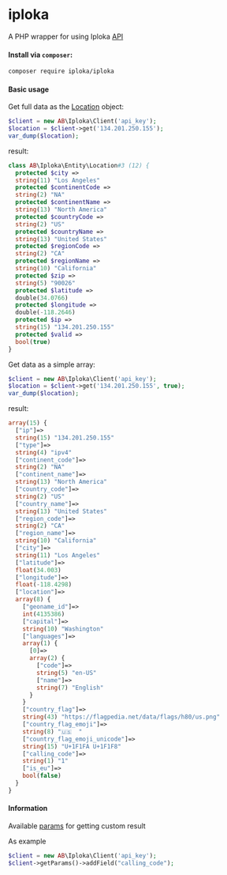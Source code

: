 # iploka
A PHP wrapper for using Iploka [API](https://iploka.com/)

#### Install via `composer`:
```sh
composer require iploka/iploka
```

#### Basic usage

Get full data as the [Location](https://github.com/iploka/iploka-php/blob/main/src/AB/Iploka/Entity/Location.php) object:
```php
$client = new AB\Iploka\Client('api_key');
$location = $client->get('134.201.250.155');
var_dump($location);
```
result:
```php
class AB\Iploka\Entity\Location#3 (12) {
  protected $city =>
  string(11) "Los Angeles"
  protected $continentCode =>
  string(2) "NA"
  protected $continentName =>
  string(13) "North America"
  protected $countryCode =>
  string(2) "US"
  protected $countryName =>
  string(13) "United States"
  protected $regionCode =>
  string(2) "CA"
  protected $regionName =>
  string(10) "California"
  protected $zip =>
  string(5) "90026"
  protected $latitude =>
  double(34.0766)
  protected $longitude =>
  double(-118.2646)
  protected $ip =>
  string(15) "134.201.250.155"
  protected $valid =>
  bool(true)
}
```

Get data as a simple array:
```php
$client = new AB\Iploka\Client('api_key');
$location = $client->get('134.201.250.155', true);
var_dump($location);
```
result:
```php
array(15) {
  ["ip"]=>
  string(15) "134.201.250.155"
  ["type"]=>
  string(4) "ipv4"
  ["continent_code"]=>
  string(2) "NA"
  ["continent_name"]=>
  string(13) "North America"
  ["country_code"]=>
  string(2) "US"
  ["country_name"]=>
  string(13) "United States"
  ["region_code"]=>
  string(2) "CA"
  ["region_name"]=>
  string(10) "California"
  ["city"]=>
  string(11) "Los Angeles"
  ["latitude"]=>
  float(34.003)
  ["longitude"]=>
  float(-118.4298)
  ["location"]=>
  array(8) {
    ["geoname_id"]=>
    int(4135386)
    ["capital"]=>
    string(10) "Washington"
    ["languages"]=>
    array(1) {
      [0]=>
      array(2) {
        ["code"]=>
        string(5) "en-US"
        ["name"]=>
        string(7) "English"
      }
    }
    ["country_flag"]=>
    string(43) "https://flagpedia.net/data/flags/h80/us.png"
    ["country_flag_emoji"]=>
    string(8) "🇺🇸  "
    ["country_flag_emoji_unicode"]=>
    string(15) "U+1F1FA U+1F1F8"
    ["calling_code"]=>
    string(1) "1"
    ["is_eu"]=>
    bool(false)
  }
}
```

#### Information
Available [params](https://github.com/iploka/iploka-php/blob/main/src/AB/Iploka/Entity/ParameterBag.php) for getting custom result

As example
```php
$client = new AB\Iploka\Client('api_key');
$client->getParams()->addField("calling_code");
```
